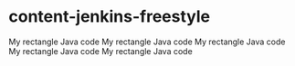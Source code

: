 # content-jenkins-freestyle  

My rectangle Java code
My rectangle Java code
My rectangle Java code
My rectangle Java code
My rectangle Java code
